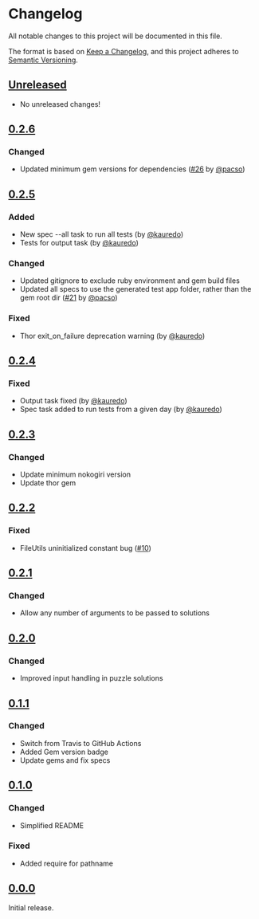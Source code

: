 # Changelog
All notable changes to this project will be documented in this file.

The format is based on [Keep a Changelog](https://keepachangelog.com/en/1.0.0/),
and this project adheres to [Semantic Versioning](https://semver.org/spec/v2.0.0.html).

## [Unreleased]
- No unreleased changes!

## [0.2.6]
### Changed
- Updated minimum gem versions for dependencies ([#26](https://github.com/pacso/aoc_rb/pull/26) by [@pacso](https://github.com/pacso))

## [0.2.5]
### Added
- New spec --all task to run all tests (by [@kauredo](https://github.com/kauredo))
- Tests for output task (by [@kauredo](https://github.com/kauredo))

### Changed
- Updated gitignore to exclude ruby environment and gem build files
- Updated all specs to use the generated test app folder, rather than the gem root dir ([#21](https://github.com/pacso/aoc_rb/pull/21) by [@pacso](https://github.com/pacso))

### Fixed
- Thor exit_on_failure deprecation warning (by [@kauredo](https://github.com/kauredo))

## [0.2.4]
### Fixed
- Output task fixed (by [@kauredo](https://github.com/kauredo))
- Spec task added to run tests from a given day (by [@kauredo](https://github.com/kauredo))

## [0.2.3]
### Changed
- Update minimum nokogiri version
- Update thor gem

## [0.2.2]
### Fixed
- FileUtils uninitialized constant bug ([#10](https://github.com/pacso/aoc_rb/pull/10))

## [0.2.1]
### Changed
- Allow any number of arguments to be passed to solutions

## [0.2.0]
### Changed
- Improved input handling in puzzle solutions

## [0.1.1]
### Changed
- Switch from Travis to GitHub Actions
- Added Gem version badge
- Update gems and fix specs

## [0.1.0]
### Changed
- Simplified README

### Fixed
- Added require for pathname

## [0.0.0]

Initial release.

[Unreleased]: https://github.com/pacso/aoc_rb/compare/v0.2.6...HEAD
[0.2.6]: https://github.com/pacso/aoc_rb/compare/v0.2.5...v0.2.6
[0.2.5]: https://github.com/pacso/aoc_rb/compare/v0.2.4...v0.2.5
[0.2.4]: https://github.com/pacso/aoc_rb/compare/v0.2.3...v0.2.4
[0.2.3]: https://github.com/pacso/aoc_rb/compare/v0.2.2...v0.2.3
[0.2.2]: https://github.com/pacso/aoc_rb/compare/v0.2.1...v0.2.2
[0.2.1]: https://github.com/pacso/aoc_rb/compare/v0.2.0...v0.2.1
[0.2.0]: https://github.com/pacso/aoc_rb/compare/v0.1.1...v0.2.0
[0.1.1]: https://github.com/pacso/aoc_rb/compare/v0.1.0...v0.1.1
[0.1.0]: https://github.com/pacso/aoc_rb/compare/v0.0.0...v0.1.0
[0.0.0]: https://github.com/pacso/aoc_rb/tree/9fc471cb0accb95ddad1aeb138d542056a0034c2
